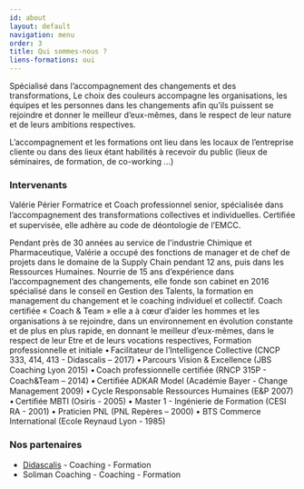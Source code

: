 ```yaml
---
id: about
layout: default
navigation: menu
order: 3
title: Qui sommes-nous ?
liens-formations: oui
---
```


Spécialisé dans l’accompagnement des changements et des transformations, Le choix des couleurs accompagne les organisations, les équipes et les personnes dans les changements afin qu’ils puissent se rejoindre et donner le meilleur d’eux-mêmes, dans le respect de leur nature et de leurs ambitions respectives.

L’accompagnement et les formations ont lieu dans les locaux de l’entreprise cliente ou dans des lieux étant habilités à recevoir du public (lieux de séminaires, de formation, de co-working …)

### Intervenants

Valérie Périer
Formatrice et Coach professionnel senior, spécialisée dans l’accompagnement des transformations collectives et individuelles. Certiﬁée et supervisée, elle adhère au code de déontologie de l’EMCC.

Pendant près de 30 années au service de l'industrie Chimique et Pharmaceutique, Valérie a occupé des fonctions de manager et de chef de projets dans le domaine de la Supply Chain pendant 12 ans, puis dans les Ressources Humaines.
Nourrie de 15 ans d’expérience dans l’accompagnement des changements, elle fonde son cabinet en 2016 spécialisé dans le conseil en Gestion des Talents, la formation en management du changement et le coaching individuel et collectif.
Coach certiﬁée « Coach & Team » elle a à cœur d’aider les hommes et les organisations à se rejoindre, dans un environnement en évolution constante et de plus en plus rapide, en donnant le meilleur d’eux-mêmes, dans le respect de leur Etre et de leurs vocations respectives,
Formation professionnelle et initiale
• Facilitateur de l’Intelligence Collective (CNCP 333, 414, 413 - Didascalis – 2017)
• Parcours Vision & Excellence (JBS Coaching Lyon 2015)
• Coach professionnelle certiﬁée (RNCP 315P - Coach&Team – 2014)
• Certiﬁée ADKAR Model (Académie Bayer - Change Management 2009) • Cycle Responsable Ressources Humaines (E&P 2007)
• Certiﬁée MBTI (Osiris - 2005) • Master 1 - Ingénierie de Formation (CESI RA - 2001)
• Praticien PNL (PNL Repères – 2000)
• BTS Commerce International (Ecole Reynaud  Lyon - 1985)


### Nos partenaires
- [Didascalis](http://didascalis.com) - Coaching - Formation
- Soliman Coaching - Coaching - Formation
